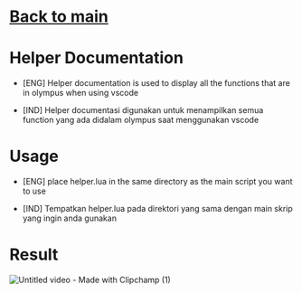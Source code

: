 # [Back to main](../README.md)

# Helper Documentation
* [ENG]
Helper documentation is used to display all the functions that are in olympus when using vscode

* [IND]
Helper documentasi digunakan untuk menampilkan semua function yang ada didalam olympus saat menggunakan vscode

# Usage
* [ENG]
place helper.lua in the same directory as the main script you want to use

* [IND]
Tempatkan helper.lua pada direktori yang sama dengan main skrip yang ingin anda gunakan

# Result

![Untitled video - Made with Clipchamp (1)](https://github.com/Hyokais/Olympus-Docs/assets/136238895/cda3de57-4847-493f-bdee-27b559ef63f4)


